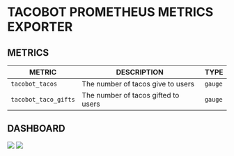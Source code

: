 # TACOBOT PROMETHEUS METRICS EXPORTER


## METRICS

| METRIC | DESCRIPTION | TYPE |
| --- | --- | --- |  
| `tacobot_tacos` | The number of tacos give to users | `gauge` |
| `tacobot_taco_gifts` | The number of tacos gifted to users | `gauge` |


## DASHBOARD

![](https://i.imgur.com/rprBHRz.png)
![](https://i.imgur.com/rhCZ7Wd.png)